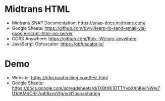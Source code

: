 # Midtrans HTML
- Midtrans SNAP Documentation: https://snap-docs.midtrans.com/
- Google Sheets: https://github.com/dwyl/learn-to-send-email-via-google-script-html-no-server
- CORS Anywhere: https://github.com/Rob--W/cors-anywhere
- JavaScript Obfuscator: https://obfuscator.io/

# Demo
- Website: https://rifqi.nasihosting.com/test.html
- Google Sheets: https://docs.google.com/spreadsheets/d/1XBtXK1OTTYvbXhhKjyjNWw7U1dAMoCRF7q4l8avsVtg/edit?usp=sharing
